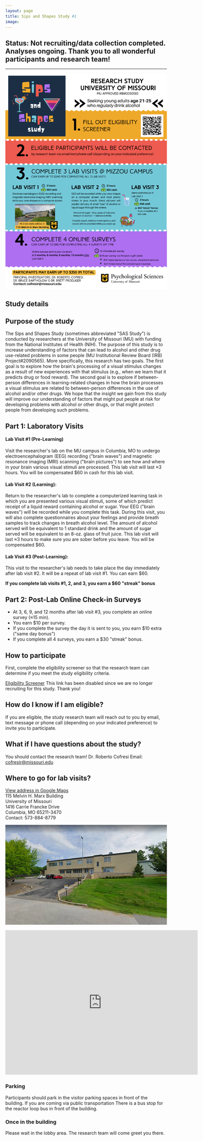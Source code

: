 ```yaml
---
layout: page
title: Sips and Shapes Study #1
image: 
---
```


## Status: Not recruiting/data collection completed. Analyses ongoing. Thank you to all wonderful participants and research team!

<hr>

<img src="/assets/images/04-05-23 SASS webpage infographic blocked.png" width="700">



## Study details

## Purpose of the study
The Sips and Shapes Study (sometimes abbreviated "SAS Study") is conducted by researchers at the University of Missouri (MU) with funding from the National Institutes of Health (NIH). The purpose of this study is to increase understanding of factors that can lead to alcohol and other drug use-related problems in some people (MU Institutional Review Board (IRB) Project#2090565).  More specifically, this research has two goals. The first goal is to explore how the brain's processing of a visual stimulus changes as a result of new experiences with that stimulus (e.g., when we learn that it predicts drug or food reward). The second goal is to explore if between-person differences in learning-related changes in how the brain processes a visual stimulus are related to between-person differences in the use of alcohol and/or other drugs. We hope that the insight we gain from this study will improve our understanding of factors that might put people at risk for developing problems with alcohol or other drugs, or that might protect people from developing such problems. 



## Part 1: Laboratory Visits

#### Lab Visit #1 (Pre-Learning)
Visit the researcher's lab on the MU campus in Columbia, MO to undergo electroencephalogram (EEG) recording ("brain waves") and magnetic resonance imaging (MRI) scanning ("brain pictures") to see how and where in your brain various visual stimuli are processed. This lab visit will last ≈3 hours.  You will be compensated $60 in cash for this lab visit.

#### Lab Visit #2 (Learning): 
Return to the researcher's lab to complete a computerized learning task in which you are presented various visual stimuli, some of which predict receipt of a liquid reward containing alcohol or sugar. Your EEG ("brain waves") will be recorded while you complete this task. During this visit, you will also complete questionnaires about your feelings and provide breath samples to track changes in breath alcohol level. The amount of alcohol served will be equivalent to 1 standard drink and the amount of sugar served will be equivalent to an 8-oz. glass of fruit juice. This lab visit will last ≈3 hours to make sure you are sober before you leave. You will be compensated $60.

#### Lab Visit #3 (Post-Learning):
This visit to the researcher's lab needs to take place the day immediately after lab visit #2. It will be a repeat of lab visit #1. You can earn $60. 

**If you complete lab visits #1, 2, and 3, you earn a $60 "streak" bonus**

## Part 2: Post-Lab Online Check-in Surveys
- At 3, 6, 9, and 12 months after lab visit #3, you complete an online survey (≈15 min).
- You earn $10 per survey.
- If you complete the survey the day it is sent to you, you earn $10 extra ("same day bonus")
- If you complete all 4 surveys, you earn a $30 "streak" bonus.

## How to participate
First, complete the eligibility screener so that the research team can determine if you meet the study eligibility criteria.  


<a href="#" class="button special">Eligibility Screener</a>
This link has been disabled since we are no longer recruiting for this study. Thank you!

## How do I know if I am eligible?
If you are eligible, the study research team will reach out to you by email, text message or phone call (depending on your indicated preference) to invite you to participate.

## What if I have questions about the study?
You should contact the research team! 
Dr. Roberto Cofresi
Email: cofresir@missouri.edu


<a id="directions"></a>
## Where to go for lab visits?
[View address in Google Maps](https://goo.gl/maps/qyhsaqvywLMfFqir7)  
115 Melvin H. Marx Building  
University of Missouri  
1416 Carrie Francke Drive  
Columbia, MO 65211-3470  
Contact: 573-884-8779  

![University of Missouri MARX Building](/assets/images/marx_bldg.png)


<iframe src="https://www.google.com/maps/embed?pb=!1m18!1m12!1m3!1d3103.5607348885005!2d-92.34076848466007!3d38.9340164795651!2m3!1f0!2f0!3f0!3m2!1i1024!2i768!4f13.1!3m3!1m2!1s0x87dcb7b2693516e3%3A0xa01c979c4fa73e60!2sBrain%20Imaging%20Center%20University%20of%20Missouri!5e0!3m2!1sen!2sus!4v1648562985599!5m2!1sen!2sus" width="600" height="450" style="border:0;" allowfullscreen="" loading="lazy" referrerpolicy="no-referrer-when-downgrade"></iframe>


### Parking
Participants should park in the visitor parking spaces in front of the building.
If you are coming via public transportation
There is a bus stop for the reactor loop bus in front of the building.

### Once in the building
Please wait in the lobby area. The research team will come greet you there.


